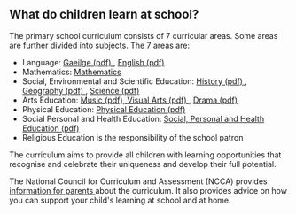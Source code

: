 ##  What do children learn at school?

The primary school curriculum consists of 7 curricular areas. Some areas are
further divided into subjects. The 7 areas are:

  * Language: [ Gaeilge (pdf) ](https://www.curriculumonline.ie/getmedia/920c3fd9-1f53-4163-a045-90f07ebb6b71/PSEC01b-Gaeilge_curriculum.pdf) , [ English (pdf) ](https://www.curriculumonline.ie/getmedia/5b514700-e65c-46a7-a7d0-c8e05e115bf9/PSEC01a_English_Curriculum.pdf)
  * Mathematics: [ Mathematics ](https://www.curriculumonline.ie/Primary/Curriculum-Areas/Mathematics/)
  * Social, Environmental and Scientific Education: [ History (pdf) ](https://www.curriculumonline.ie/getmedia/4b95f9d8-a307-4ef0-bbf0-b3b9047f31f0/PSEC03a_History_Curriculum.pdf) , [ Geography (pdf) ](https://www.curriculumonline.ie/getmedia/6e999e7b-556a-4266-9e30-76d98c277436/PSEC03b_Geography_Curriculum.pdf) , [ Science (pdf) ](https://www.curriculumonline.ie/getmedia/346522bd-f9f6-49ce-9676-49b59fdb5505/PSEC03c_Science_Curriculum.pdf)
  * Arts Education: [ Music (pdf), ](https://www.curriculumonline.ie/getmedia/6d3a3e34-69ed-464e-9d3e-002ab7e47140/PSEC04c_Music_Curriculum.pdf) [ Visual Arts (pdf) ](https://www.curriculumonline.ie/getmedia/0e0ccff3-97c4-45c8-b813-e7c119a650c3/PSEC04A_Visual_Arts_Curriculum.pdf) , [ Drama (pdf) ](https://www.curriculumonline.ie/getmedia/f2199a0a-9562-4643-b95f-a2fc272ccf13/PSEC04b_Drama_Curriculum.pdf)
  * Physical Education: [ Physical Education (pdf) ](https://www.curriculumonline.ie/getmedia/ca8a385c-5455-42b6-9f1c-88390be91afc/PSEC05_Physical-Education_Curriculum.pdf)
  * Social Personal and Health Education: [ Social, Personal and Health Education (pdf) ](https://www.curriculumonline.ie/getmedia/462570f8-27cc-4f5b-a13e-d1e2de8c18d2/PSEC06_SPHE_curriculum.pdf)
  * Religious Education is the responsibility of the school patron 

The curriculum aims to provide all children with learning opportunities that
recognise and celebrate their uniqueness and develop their full potential.

The National Council for Curriculum and Assessment (NCCA) provides [
information for parents ](https://www.curriculumonline.ie/Primary) about the
curriculum. It also provides advice on how you can support your child's
learning at school and at home.
